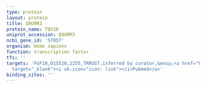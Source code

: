 ```yaml
---
type: protein
layout: protein
title: Q9UMR3
protein_name: TBX20
uniprot_accession: Q9UMR3
ncbi_gene_id: '57057'
organism: Homo sapiens
function: transcription factor
tfs: ''
targets: 'FGF10,O15520,2255,TRRUST,inferred by curator,&ensp;<a href="https://www.ncbi.nlm.nih.gov/pubmed/?term=22303449%5Buid%5D"
  target="_blank"><i uk-icon="icon: link"></i>Pubmed</a>'
binding_sites: ''
---
```

